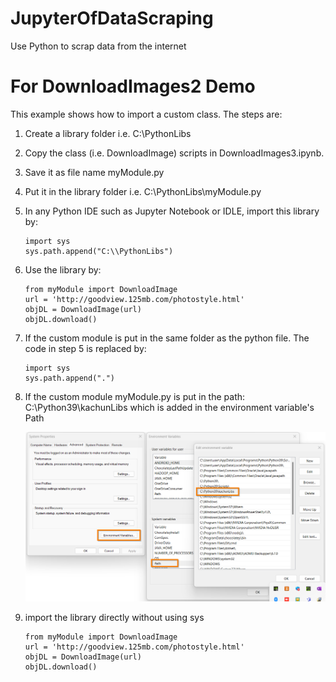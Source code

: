 # JupyterOfDataScraping
Use Python to scrap data from the internet
# For DownloadImages2 Demo
This example shows how to import a custom class. 
The steps are:
1. Create a library folder i.e. C:\\PythonLibs
2. Copy the class (i.e. DownloadImage) scripts in DownloadImages3.ipynb.
3. Save it as file name myModule.py
4. Put it in the library folder i.e. C:\\PythonLibs\\myModule.py
5. In any Python IDE such as Jupyter Notebook or IDLE, import this library by:
   ```
   import sys
   sys.path.append("C:\\PythonLibs")   
   ```
6. Use the library by:
   ```
   from myModule import DownloadImage
   url = 'http://goodview.125mb.com/photostyle.html'
   objDL = DownloadImage(url)
   objDL.download()
   ```
7. If the custom module is put in the same folder as the python file. The code in step 5 is replaced by:
   ```
   import sys
   sys.path.append(".")
   ```
8. If the custom module myModule.py is put in the path: C:\\Python39\\kachunLibs which is added in the environment variable's Path
   
   ![Environment Variables -> System Variables -> Path](./images/envvar_path.png)

9. import the library directly without using sys
   ```
   from myModule import DownloadImage
   url = 'http://goodview.125mb.com/photostyle.html'
   objDL = DownloadImage(url)
   objDL.download()
   ```
